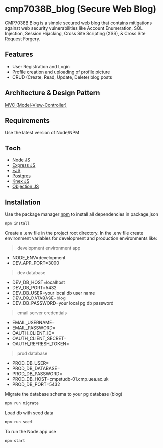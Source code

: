 # cmp7038B_blog (Secure Web Blog)
CMP7038B Blog is a simple secured web blog that contains mitigations against web security vulnerabilities like
Account Enumeration, SQL Injection, Session Hijacking, Cross Site Scripting (XSS), & Cross Site Request Forgery.

## Features
- User Registration and Login
- Profile creation and uploading of profile picture
- CRUD (Create, Read, Update, Delete) blog posts

## Architecture  & Design Pattern
[MVC (Model-View-Controller)](https://www.geeksforgeeks.org/model-view-controllermvc-architecture-for-node-applications/)

## Requirements
Use the latest version of Node/NPM

## Tech
- [Node JS](https://www.nodejs.org)
- [Express JS](https://www.expressjs.com)
- [EJS](https://ejs.co/)
- [Postgres](https://www.postgresql.org/)
- [Knex JS](https://knexjs.org/)
- [Objection JS](https://vincit.github.io/objection.js/)

## Installation
Use the package manager [npm](https://docs.npmjs.com/cli/v9/commands/npm-install) to install all dependencies in package.json

``` bash
npm install
```

Create a .env file in the project root directory. 
In the .env file create environment variables for development and production environments like:

> development environment
> app
- NODE_ENV=development
- DEV_APP_PORT=3000

> dev database
- DEV_DB_HOST=localhost
- DEV_DB_PORT=5432
- DEV_DB_USER=your local db user name
- DEV_DB_DATABASE=blog
- DEV_DB_PASSWORD=your local pg db password

> email server credentials
- EMAIL_USERNAME=
- EMAIL_PASSWORD=
- OAUTH_CLIENT_ID=
- OAUTH_CLIENT_SECRET=
- OAUTH_REFRESH_TOKEN=


> prod database
- PROD_DB_USER=
- PROD_DB_DATABASE=
- PROD_DB_PASSWORD=
- PROD_DB_HOST=cmpstudb-01.cmp.uea.ac.uk
- PROD_DB_PORT=5432

Migrate the database schema to your pg database (blog)
```bash
npm run migrate
```
Load db with seed data
```bash
npm run seed
```
To run the Node app use
```bash
npm start
```



